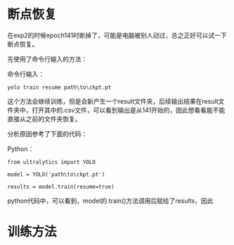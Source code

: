 # 断点恢复

在exp2的时候epoch141时断掉了，可能是电脑被别人动过，总之正好可以试一下断点恢复。

先使用了命令行输入的方法：

命令行输入：

```
yolo train resume path\to\ckpt.pt
``` 

这个方法会继续训练，但是会新产生一个result文件夹，后续输出结果在result文件夹中，打开其中的.csv文件，可以看到输出是从141开始的，因此想看看能不能直接从之前的文件夹恢复。

分析原因参考了下面的代码：

Python：

```
from ultralytics import YOLO

model = YOLO('path\to\ckpt.pt')

results = model.train(resume=true)
```

python代码中，可以看到，model的.train()方法调用后赋给了results，因此

# 训练方法
